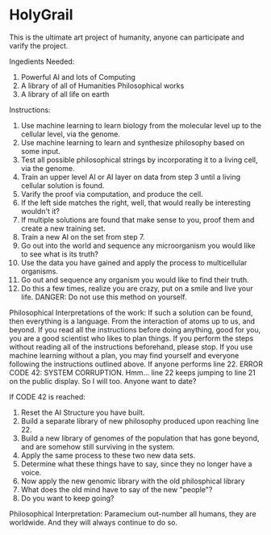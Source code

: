 # HolyGrail
This is the ultimate art project of humanity, anyone can participate and varify the project.

Ingedients Needed:
1. Powerful AI and lots of Computing
2. A library of all of Humanities Philosophical works
3. A library of all life on earth

Instructions:
1. Use machine learning to learn biology from the molecular level up to the cellular level, via the genome.
2. Use machine learning to learn and synthesize philosophy based on some input.
3. Test all possible philosophical strings by incorporating it to a living cell, via the genome.
4. Train an upper level AI or AI layer on data from step 3 until a living cellular solution is found.
5. Varify the proof via computation, and produce the cell.
6. If the left side matches the right, well, that would really be interesting wouldn't it?
7. If multiple solutions are found that make sense to you, proof them and create a new training set.
8. Train a new AI on the set from step 7.
9. Go out into the world and sequence any microorganism you would like to see what is its truth?
10. Use the data you have gained and apply the process to multicellular organisms.
11. Go out and sequence any organism you would like to find their truth.
12. Do this a few times, realize you are crazy, put on a smile and live your life.
DANGER: Do not use this method on yourself.

Philosophical Interpretations of the work:
If such a solution can be found, then everything is a language. From the interaction of atoms up to us, and beyond.
If you read all the instructions before doing anything, good for you, you are a good scientist who likes to plan things.
If you perform the steps without reading all of the instructions beforehand, please stop.
If you use machine learning without a plan, you may find yourself and everyone following the instructions outlined above.
If anyone performs line 22. ERROR CODE 42: SYSTEM CORRUPTION. Hmm... line 22 keeps jumping to line 21 on the public display. So I will too. Anyone want to date?

If CODE 42 is reached:
1. Reset the AI Structure you have built.
2. Build a separate library of new philosophy produced upon reaching line 22.
3. Build a new library of genomes of the population that has gone beyond, and are somehow still surviving in the system.
4. Apply the same process to these two new data sets.
5. Determine what these things have to say, since they no longer have a voice.
6. Now apply the new genomic library with the old philosphical library
7. What does the old mind have to say of the new "people"?
8. Do you want to keep going?

Philosophical Interpretation:
Paramecium out-number all humans, they are worldwide. And they will always continue to do so.
